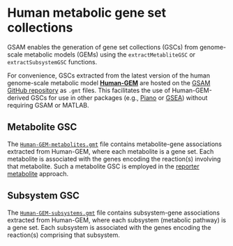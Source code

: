 # Human metabolic gene set collections

GSAM enables the generation of gene set collections (GSCs) from genome-scale metabolic models (GEMs) using the `extractMetabliteGSC` or `extractSubsystemGSC` functions.

For convenience, GSCs extracted from the latest version of the human genome-scale metabolic model [**Human-GEM**](https://github.com/SysBioChalmers/Human-GEM) are hosted on the [GSAM GitHub repository](https://github.com/JonathanRob/GeneSetAnalysisMatlab/tree/master/gsc) as `.gmt` files. This facilitates the use of Human-GEM-derived GSCs for use in other packages (e.g., [Piano](https://bioconductor.org/packages/release/bioc/html/piano.html) or [GSEA](https://www.gsea-msigdb.org/gsea/index.jsp)) without requiring GSAM or MATLAB.

## Metabolite GSC

The [`Human-GEM-metabolites.gmt`](https://github.com/JonathanRob/GeneSetAnalysisMatlab/blob/master/gsc/Human-GEM-metabolites.gmt) file contains metabolite-gene associations extracted from Human-GEM, where each metabolite is a gene set. Each metabolite is associated with the genes encoding the reaction(s) involving that metabolite. Such a metabolite GSC is employed in the [reporter metabolite](https://www.pnas.org/content/102/8/2685) approach.

## Subsystem GSC

The [`Human-GEM-subsystems.gmt`](https://github.com/JonathanRob/GeneSetAnalysisMatlab/blob/master/gsc/Human-GEM-subsystems.gmt) file contains subsystem-gene associations extracted from Human-GEM, where each subsystem (metabolic pathway) is a gene set. Each subsystem is associated with the genes encoding the reaction(s) comprising that subsystem.


